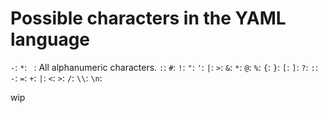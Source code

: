 # Possible characters in the YAML language

`-`: 
`*`: 
` `: 
All alphanumeric characters.
`:`: 
`#`: 
`!`: 
`"`: 
`'`: 
`|`: 
`>`: 
`&`: 
`*`: 
`@`: 
`%`: 
`{`: 
`}`: 
`[`: 
`]`: 
`?`: 
`:`: 
`-`: 
`=`: 
`+`: 
`|`: 
`<`: 
`>`: 
`/`: 
`\\`: 
`\n`: 

wip


